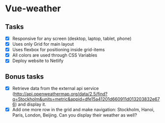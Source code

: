 # Vue-weather
## Tasks

- [x] Responsive for any screen (desktop, laptop, tablet, phone)
- [x] Uses only Grid for main layout
- [x] Uses flexbox for positioning inside grid-items
- [x] All colors are used through CSS Variables
- [x] Deploy website to Netlify

## Bonus tasks

- [x] Retrieve data from the external api service (http://api.openweathermap.org/data/2.5/find?q=Stockholm&units=metric&appid=dfe15a41201d660911d013203832e676) and display it.
- [x] Add one more row in the grid and make navigation: Stockholm, Hanoi, Paris, London, Beijing. Can you display their weather as well?
